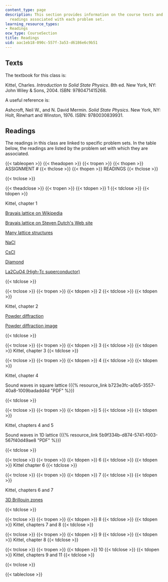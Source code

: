 ```yaml
---
content_type: page
description: This section provides information on the course texts and the list of
  readings associated with each problem set.
learning_resource_types:
- Readings
ocw_type: CourseSection
title: Readings
uid: aac1eb18-090c-557f-3a53-d6186e6c9b51
---
```


Texts
-----

The textbook for this class is:

Kittel, Charles. _Introduction to Solid State Physics_. 8th ed. New York, NY: John Wiley & Sons, 2004. ISBN: 9780471415268.

A useful reference is:

Ashcroft, Neil W., and N. David Mermin. _Solid State Physics_. New York, NY: Holt, Rinehart and Winston, 1976. ISBN: 9780030839931.

Readings
--------

The readings in this class are linked to specific problem sets. In the table below, the readings are listed by the problem set with which they are associated.

{{< tableopen >}}
{{< theadopen >}}
{{< tropen >}}
{{< thopen >}}
ASSIGNMENT #
{{< thclose >}}
{{< thopen >}}
READINGS
{{< thclose >}}

{{< trclose >}}

{{< theadclose >}}
{{< tropen >}}
{{< tdopen >}}
1
{{< tdclose >}}
{{< tdopen >}}


Kittel, chapter 1

[Bravais lattice on Wikipedia](http://en.wikipedia.org/wiki/Bravais_lattice)

[Bravais lattice on Steven Dutch's Web site](https://stevedutch.net/symmetry/bravais.htm)

[Many lattice structures](http://departments.kings.edu/chemlab/animation/)

[NaCl](http://departments.kings.edu/chemlab/animation/nacl.html)

[CsCl](http://departments.kings.edu/chemlab/animation/cscl.html)

[Diamond](http://phycomp.technion.ac.il/~nika/diamond_structure.html)

[La2CuO4 (High-Tc superconductor)](https://www.researchgate.net/publication/223117789_On_High_Tc_Superconductivity_in_La2CuO4_Type_Compounds)


{{< tdclose >}}

{{< trclose >}}
{{< tropen >}}
{{< tdopen >}}
2
{{< tdclose >}}
{{< tdopen >}}


Kittel, chapter 2

[Powder diffraction](http://www.lks.physik.uni-erlangen.de/diffraction/pow_a.html)

[Powder diffraction image](http://www.esrf.eu/computing/scientific/FIT2D/FIT2D_INTRO/img15.gif)


{{< tdclose >}}

{{< trclose >}}
{{< tropen >}}
{{< tdopen >}}
3
{{< tdclose >}}
{{< tdopen >}}
Kittel, chapter 3
{{< tdclose >}}

{{< trclose >}}
{{< tropen >}}
{{< tdopen >}}
4
{{< tdclose >}}
{{< tdopen >}}


Kittel, chapter 4

Sound waves in square lattice ({{% resource_link b723e3fc-a0b5-3557-40a8-1009badadd4d "PDF" %}})


{{< tdclose >}}

{{< trclose >}}
{{< tropen >}}
{{< tdopen >}}
5
{{< tdclose >}}
{{< tdopen >}}


Kittel, chapters 4 and 5

Sound waves in 1D lattice ({{% resource_link 5b9f334b-d874-5741-f003-567f40d49ae8 "PDF" %}})


{{< tdclose >}}

{{< trclose >}}
{{< tropen >}}
{{< tdopen >}}
6
{{< tdclose >}}
{{< tdopen >}}
Kittel chapter 6
{{< tdclose >}}

{{< trclose >}}
{{< tropen >}}
{{< tdopen >}}
7
{{< tdclose >}}
{{< tdopen >}}


Kittel, chapters 6 and 7

[3D Brillouin zones](http://phycomp.technion.ac.il/~nika/brillouin_zones.html)


{{< tdclose >}}

{{< trclose >}}
{{< tropen >}}
{{< tdopen >}}
8
{{< tdclose >}}
{{< tdopen >}}
Kittel, chapters 7 and 8
{{< tdclose >}}

{{< trclose >}}
{{< tropen >}}
{{< tdopen >}}
9
{{< tdclose >}}
{{< tdopen >}}
Kittel, chapter 8
{{< tdclose >}}

{{< trclose >}}
{{< tropen >}}
{{< tdopen >}}
10
{{< tdclose >}}
{{< tdopen >}}
Kittel, chapters 9 and 11
{{< tdclose >}}

{{< trclose >}}

{{< tableclose >}}